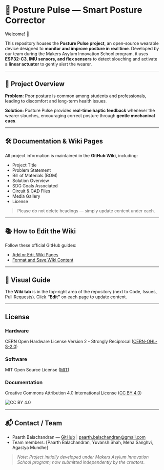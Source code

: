 # 📘 Posture Pulse — Smart Posture Corrector

Welcome! 👋  

This repository houses the **Posture Pulse project**, an open-source wearable device designed to **monitor and improve posture in real time**. Developed by our team during the Makers Asylum Innovation School program, it uses **ESP32-C3, IMU sensors, and flex sensors** to detect slouching and activate a **linear actuator** to gently alert the wearer.  

---

## 🧠 Project Overview

**Problem:** Poor posture is common among students and professionals, leading to discomfort and long-term health issues.  

**Solution:** Posture Pulse provides **real-time haptic feedback** whenever the wearer slouches, encouraging correct posture through **gentle mechanical cues**.  

---

## 🛠 Documentation & Wiki Pages

All project information is maintained in the **GitHub Wiki**, including:  

- Project Title  
- Problem Statement  
- Bill of Materials (BOM)  
- Solution Overview  
- SDG Goals Associated  
- Circuit & CAD Files  
- Media Gallery  
- License  

> Please do not delete headings — simply update content under each.  

---

## 📚 How to Edit the Wiki

Follow these official GitHub guides:  

- [Add or Edit Wiki Pages](https://docs.github.com/en/communities/documenting-your-project-with-wikis/adding-or-editing-wiki-pages)  
- [Format and Save Wiki Content](https://docs.github.com/en/communities/documenting-your-project-with-wikis/editing-wiki-content)  

---

## 📸 Visual Guide

The **Wiki tab** is in the top-right area of the repository (next to Code, Issues, Pull Requests). Click **“Edit”** on each page to update content.  

---

## License

### Hardware
CERN Open Hardware License Version 2 - Strongly Reciprocal ([CERN-OHL-S-2.0](https://spdx.org/licenses/CERN-OHL-S-2.0.html))  

### Software
MIT Open Source License ([MIT](http://opensource.org/licenses/MIT))  

### Documentation
Creative Commons Attribution 4.0 International License ([CC BY 4.0](http://creativecommons.org/licenses/by/4.0/))  

![CC BY 4.0](https://i.creativecommons.org/l/by/4.0/88x31.png)

---

## 📬 Contact / Team

- Paarth Balachandran — [GitHub](https://github.com/asterixsm) | paarth.balachandran@gmail.com  
- Team members: [Paarth Balachandran, Yuvansh Shah, Meha Sanghvi, Agastya Mundhe]  

> _Note: Project initially developed under Makers Asylum Innovation School program; now submitted independently by the creators._
